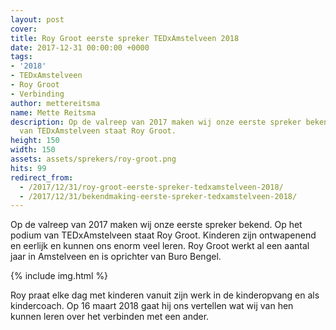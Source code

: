 ```yaml
---
layout: post
cover:
title: Roy Groot eerste spreker TEDxAmstelveen 2018
date: 2017-12-31 00:00:00 +0000
tags:
- '2018'
- TEDxAmstelveen
- Roy Groot
- Verbinding
author: mettereitsma
name: Mette Reitsma
description: Op de valreep van 2017 maken wij onze eerste spreker bekend. Op het podium
  van TEDxAmstelveen staat Roy Groot.
height: 150
width: 150
assets: assets/sprekers/roy-groot.png
hits: 99
redirect_from:
  - /2017/12/31/roy-groot-eerste-spreker-tedxamstelveen-2018/
  - /2017/12/31/bekendmaking-eerste-spreker-tedxamstelveen-2018/
---
```


Op de valreep van 2017 maken wij onze eerste spreker bekend. Op het podium van TEDxAmstelveen staat Roy Groot.
Kinderen zijn ontwapenend en eerlijk en kunnen ons enorm veel leren. Roy Groot werkt al een aantal jaar in Amstelveen en is oprichter van Buro Bengel.

{% include img.html %}

Roy praat elke dag met kinderen vanuit zijn werk in de kinderopvang en als kindercoach. Op 16 maart 2018 gaat hij ons vertellen wat wij van hen kunnen leren over het verbinden met een ander.
